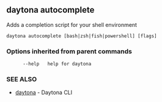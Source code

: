 ## daytona autocomplete

Adds a completion script for your shell environment

```
daytona autocomplete [bash|zsh|fish|powershell] [flags]
```

### Options inherited from parent commands

```
      --help   help for daytona
```

### SEE ALSO

* [daytona](daytona.md)  - Daytona CLI
